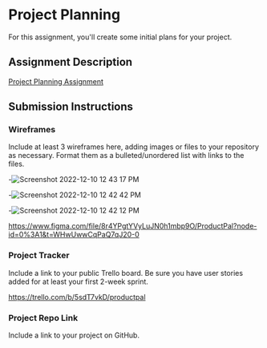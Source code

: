# Project Planning
For this assignment, you'll create some initial plans for your project.

## Assignment Description
[Project Planning Assignment](https://education.launchcode.org/liftoff/modules/assignments/project-planning)

## Submission Instructions

### Wireframes

Include at least 3 wireframes here, adding images or files to your repository as necessary. Format them as a bulleted/unordered list with links to the files.

-![Screenshot 2022-12-10 12 43 17 PM](https://user-images.githubusercontent.com/108322842/206870620-2f73bac8-72c9-4bb3-9edb-cf240df11c3e.png)


-![Screenshot 2022-12-10 12 42 42 PM](https://user-images.githubusercontent.com/108322842/206870622-11631fa4-cb62-4726-a7ea-bcb141aa170c.png)


-![Screenshot 2022-12-10 12 42 12 PM](https://user-images.githubusercontent.com/108322842/206870628-eb57f7a6-57d0-4ac1-8b17-50cbb9137987.png)




https://www.figma.com/file/8r4YPgtYVyLuJN0h1mbp9O/ProductPal?node-id=0%3A1&t=WHwUwwCqPaQ7qJ20-0

### Project Tracker

Include a link to your public Trello board. Be sure you have user stories added for at least your first 2-week sprint.

https://trello.com/b/5sdT7vkD/productpal


### Project Repo Link

Include a link to your project on GitHub.

